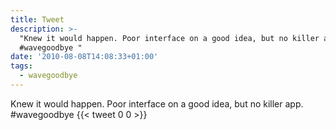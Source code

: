 ```yaml
---
title: Tweet
description: >-
  "Knew it would happen. Poor interface on a good idea, but no killer app.
  #wavegoodbye "
date: '2010-08-08T14:08:33+01:00'
tags:
  - wavegoodbye
---
```

Knew it would happen. Poor interface on a good idea, but no killer app. #wavegoodbye 
      {{< tweet 0 0 >}}
    
